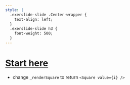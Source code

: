 ```yaml
---
style: |
  .exerslide-slide .Center-wrapper {
    text-align: left;
  }
  .exerslide-slide h3 {
    font-weight: 500;
  }
---
```


# [Start here](http://codepen.io/spicyj/pen/PzNape?editors=0010)

* change `_renderSquare` to return `<Square value={i} />`
